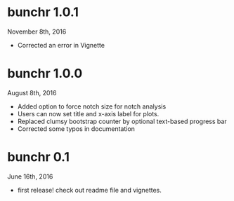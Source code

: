 # bunchr 1.0.1
November 8th, 2016

* Corrected an error in Vignette

# bunchr 1.0.0
August 8th, 2016

* Added option to force notch size for notch analysis
* Users can now set title and x-axis label for plots.
* Replaced clumsy bootstrap counter by optional text-based progress bar
* Corrected some typos in documentation


# bunchr 0.1

June 16th, 2016

* first release! check out readme file and vignettes.
